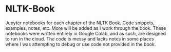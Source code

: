 # NLTK-Book
Jupyter notebooks for each chapter of the NLTK Book. Code snippets, examples, notes, etc. More will be added as I work through the book.
These notebooks were written entirely in Google Colab, and as such, are designed to run in the cloud. The code is messy and lacks notes in some places where I was attempting to debug or use code not provided in the book. 
